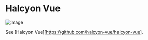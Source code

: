 # Halcyon Vue

![image](https://github.com/halcyon-vue/.github/assets/37276280/787fb1a6-5fc8-4a38-abfa-583c444e83f1)

See [Halcyon Vue][https://github.com/halcyon-vue/halcyon-vue].
